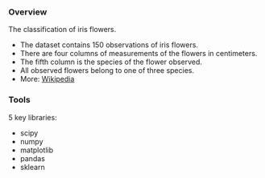 ### Overview

The classification of iris flowers.

- The dataset contains 150 observations of iris flowers.
- There are four columns of measurements of the flowers in centimeters.
- The fifth column is the species of the flower observed.
- All observed flowers belong to one of three species.
- More: [Wikipedia](https://en.wikipedia.org/wiki/Iris_flower_data_set)

### Tools

5 key libraries:

- scipy
- numpy
- matplotlib
- pandas
- sklearn
